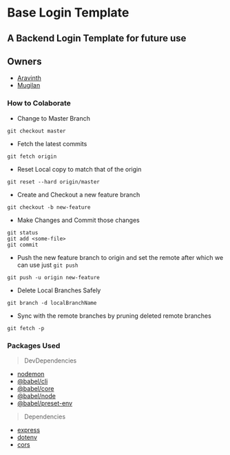 # Base Login Template

## A Backend Login Template for future use

## Owners

- [Aravinth](https://github.com/aravinthraj98)
- [Mugilan](https://github.com/Mugilan-Codes)

### How to Colaborate

- Change to Master Branch

```shell
git checkout master
```

- Fetch the latest commits

```shell
git fetch origin
```

- Reset Local copy to match that of the origin

```shell
git reset --hard origin/master
```

- Create and Checkout a new feature branch

```shell
git checkout -b new-feature
```

- Make Changes and Commit those changes

```shell
git status
git add <some-file>
git commit
```

- Push the new feature branch to origin and set the remote after which we can use just `git push`

```shell
git push -u origin new-feature
```

- Delete Local Branches Safely 

```shell
git branch -d localBranchName
```

- Sync with the remote branches by pruning deleted remote branches

```shell
git fetch -p
```
  
### Packages Used

> DevDependencies

- [nodemon](https://www.npmjs.com/package/nodemon)
- [@babel/cli](https://www.npmjs.com/package/@babel/cli)
- [@babel/core](https://www.npmjs.com/package/@babel/core)
- [@babel/node](https://www.npmjs.com/package/@babel/node)
- [@babel/preset-env](https://www.npmjs.com/package/@babel/preset-env)

> Dependencies

- [express](https://www.npmjs.com/package/express)
- [dotenv](https://www.npmjs.com/package/dotenv)
- [cors](https://www.npmjs.com/package/cors)
  